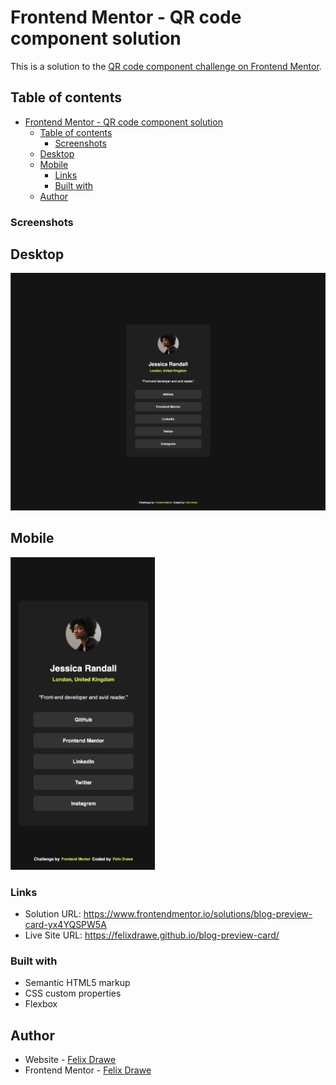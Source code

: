 # Frontend Mentor - QR code component solution

This is a solution to the [QR code component challenge on Frontend Mentor](https://www.frontendmentor.io/challenges/blog-preview-card-ckPaj01IcS).

## Table of contents

- [Frontend Mentor - QR code component solution](#frontend-mentor---qr-code-component-solution)
  - [Table of contents](#table-of-contents)
    - [Screenshots](#screenshots)
  - [Desktop](#desktop)
  - [Mobile](#mobile)
    - [Links](#links)
    - [Built with](#built-with)
  - [Author](#author)

### Screenshots

## Desktop

<img src="./assets/images/desktop.png" width="600">

## Mobile

<img src="./assets/images/mobile.png" height="500">

### Links

- Solution URL: https://www.frontendmentor.io/solutions/blog-preview-card-yx4YQSPW5A
- Live Site URL: https://felixdrawe.github.io/blog-preview-card/

### Built with

- Semantic HTML5 markup
- CSS custom properties
- Flexbox

## Author

- Website - [Felix Drawe](https://www.felixdrawe.de)
- Frontend Mentor - [Felix Drawe](https://www.frontendmentor.io/profile/Felixdrawe)
